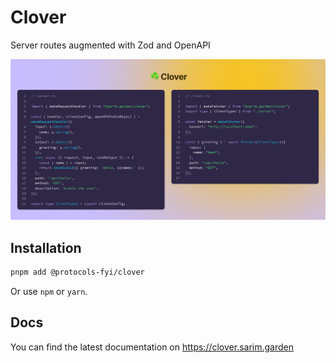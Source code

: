 # Clover

Server routes augmented with Zod and OpenAPI

![](./assets/cover.png)

## Installation

```bash
pnpm add @protocols-fyi/clover
```

Or use `npm` or `yarn`.

## Docs

You can find the latest documentation on <https://clover.sarim.garden>
